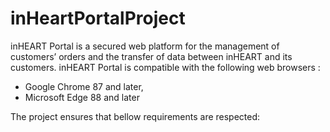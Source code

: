 # inHeartPortalProject
inHEART Portal is a secured web platform for the management of customers’ orders and the transfer of data between inHEART and its customers. 
inHEART Portal is compatible with the following web browsers : 
- Google Chrome 87 and later, 
- Microsoft Edge 88 and later

The project ensures that bellow requirements are respected:
